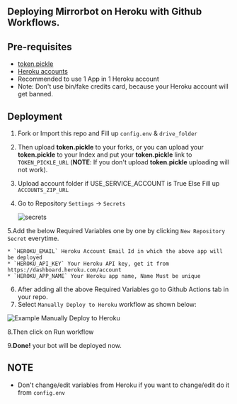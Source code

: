 ## Deploying Mirrorbot on Heroku with Github Workflows.

## Pre-requisites

- [token.pickle](https://github.com/Anime-Republic/Mirror-New/blob/main/CreateSA.md#getting-google-oauth-api-credential-file)
- [Heroku  accounts](https://id.heroku.com)
- Recommended to use 1 App in 1 Heroku account
- Note: Don't use bin/fake credits card, because your Heroku account will get banned.

## Deployment

1. Fork or Import this repo and Fill up `config.env` & `drive_folder`
2. Then upload **token.pickle** to your forks, or you can upload your **token.pickle** to your Index and put your **token.pickle** link to `TOKEN_PICKLE_URL` (**NOTE**: If you don't upload **token.pickle** uploading will not work).
3. Upload account folder if USE_SERVICE_ACCOUNT is True Else Fill up `ACCOUNTS_ZIP_URL`
4. Go to Repository `Settings` -> `Secrets`

	![secrets](https://telegra.ph/file/f9fa2c5e5aa9f49868a23.jpg)
  
5.Add the below Required Variables one by one by clicking `New Repository Secret` everytime.

	* `HEROKU_EMAIL` Heroku Account Email Id in which the above app will be deployed
	* `HEROKU_API_KEY` Your Heroku API key, get it from https://dashboard.heroku.com/account
	* `HEROKU_APP_NAME` Your Heroku app name, Name Must be unique
6. After adding all the above Required Variables go to Github Actions tab in your repo.
7. Select `Manually Deploy to Heroku` workflow as shown below:

  ![Example Manually Deploy to Heroku](https://telegra.ph/file/61f6fb3400e3410ccd647.png)
  
8.Then click on Run workflow

9.**Done!** your bot will be deployed now.	


## NOTE
- Don't change/edit variables from Heroku if you want to change/edit do it from `config.env`
